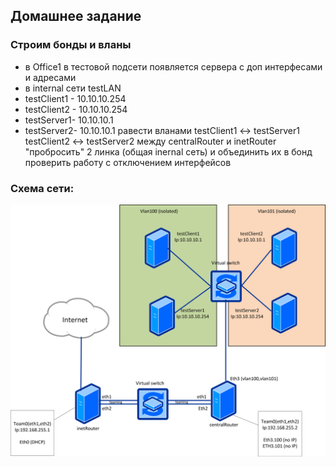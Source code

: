 ## Домашнее задание
### Строим бонды и вланы
- в Office1 в тестовой подсети появляется сервера с доп интерфесами и адресами
- в internal сети testLAN
- testClient1 - 10.10.10.254
- testClient2 - 10.10.10.254
- testServer1- 10.10.10.1
- testServer2- 10.10.10.1 равести вланами testClient1 <-> testServer1 testClient2 <-> testServer2 между centralRouter и inetRouter "пробросить" 2 линка (общая inernal сеть) и объединить их в бонд проверить работу c отключением интерфейсов
### Схема сети:

![Схема](network.png)
